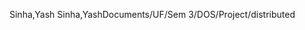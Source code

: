 
Sinha,Yash                                           
 S i n h a , Y a s h   D o c u m e n t s / U F / S e m   3 / D O S / P r o j e c t / d i s t r i b u t e d 